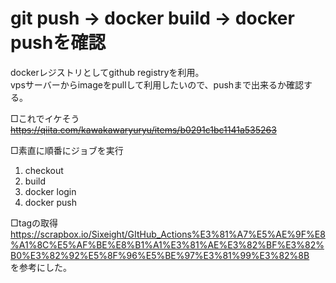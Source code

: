 # git push -> docker build -> docker pushを確認  

dockerレジストリとしてgithub registryを利用。  
vpsサーバーからimageをpullして利用したいので、pushまで出来るか確認する。

□これでイケそう  
~~https://qiita.com/kawakawaryuryu/items/b0291c1bc1141a535263~~  

□素直に順番にジョブを実行  
1. checkout  
2. build  
3. docker login  
4. docker push  

□tagの取得  
https://scrapbox.io/Sixeight/GItHub_Actions%E3%81%A7%E5%AE%9F%E8%A1%8C%E5%AF%BE%E8%B1%A1%E3%81%AE%E3%82%BF%E3%82%B0%E3%82%92%E5%8F%96%E5%BE%97%E3%81%99%E3%82%8B  
を参考にした。  